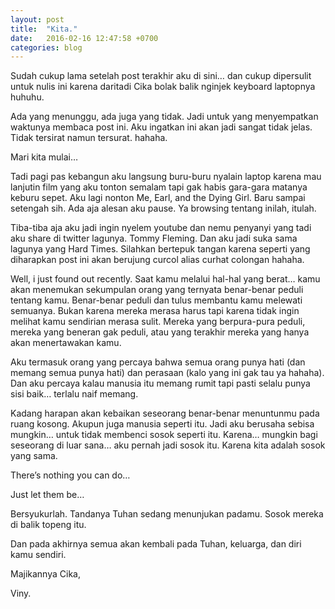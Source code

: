 ```yaml
---
layout: post
title:  "Kita."
date:   2016-02-16 12:47:58 +0700
categories: blog
---
```

Sudah cukup lama setelah post terakhir aku di sini… dan cukup dipersulit untuk nulis ini karena daritadi Cika bolak balik nginjek keyboard laptopnya huhuhu.

Ada yang menunggu, ada juga yang tidak. Jadi untuk yang menyempatkan waktunya membaca post ini. Aku ingatkan ini akan jadi sangat tidak jelas. Tidak tersirat namun tersurat. hahaha.

Mari kita mulai…

Tadi pagi pas kebangun aku langsung buru-buru nyalain laptop karena mau lanjutin film yang aku tonton semalam tapi gak habis gara-gara matanya keburu sepet. Aku lagi nonton Me, Earl, and the Dying Girl.  Baru sampai setengah sih. Ada aja alesan aku pause. Ya browsing tentang inilah, itulah.

Tiba-tiba aja aku jadi ingin nyelem youtube dan nemu penyanyi yang tadi aku share di twitter lagunya. Tommy Fleming. Dan aku jadi suka sama lagunya yang Hard Times. Silahkan bertepuk tangan karena seperti yang diharapkan post ini akan berujung curcol alias curhat colongan hahaha.

Well, i just found out recently. Saat kamu melalui hal-hal yang berat… kamu akan menemukan sekumpulan orang yang ternyata benar-benar peduli tentang kamu. Benar-benar peduli dan tulus membantu kamu melewati semuanya. Bukan karena mereka merasa harus tapi karena tidak ingin melihat kamu sendirian merasa sulit. Mereka yang berpura-pura peduli, mereka yang beneran gak peduli, atau yang terakhir mereka yang hanya akan menertawakan kamu.

Aku termasuk orang yang percaya bahwa semua orang punya hati (dan memang semua punya hati) dan perasaan (kalo yang ini gak tau ya hahaha). Dan aku percaya kalau manusia itu memang rumit tapi pasti selalu punya sisi baik… terlalu naif memang.

Kadang harapan akan kebaikan seseorang benar-benar menuntunmu pada ruang kosong. Akupun juga manusia seperti itu. Jadi aku berusaha sebisa mungkin… untuk tidak membenci sosok seperti itu. Karena… mungkin bagi seseorang di luar sana… aku pernah jadi sosok itu. Karena kita adalah sosok yang sama.

There’s nothing you can do…

Just let them be…

Bersyukurlah. Tandanya Tuhan sedang menunjukan padamu. Sosok mereka di balik topeng itu.

Dan pada akhirnya semua akan kembali pada Tuhan, keluarga, dan diri kamu sendiri.

Majikannya Cika,

Viny.
